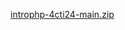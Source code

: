 [introphp-4cti24-main.zip](https://github.com/Felipebatistapastore/introphp-4cti24/files/15102535/introphp-4cti24-main.zip)
